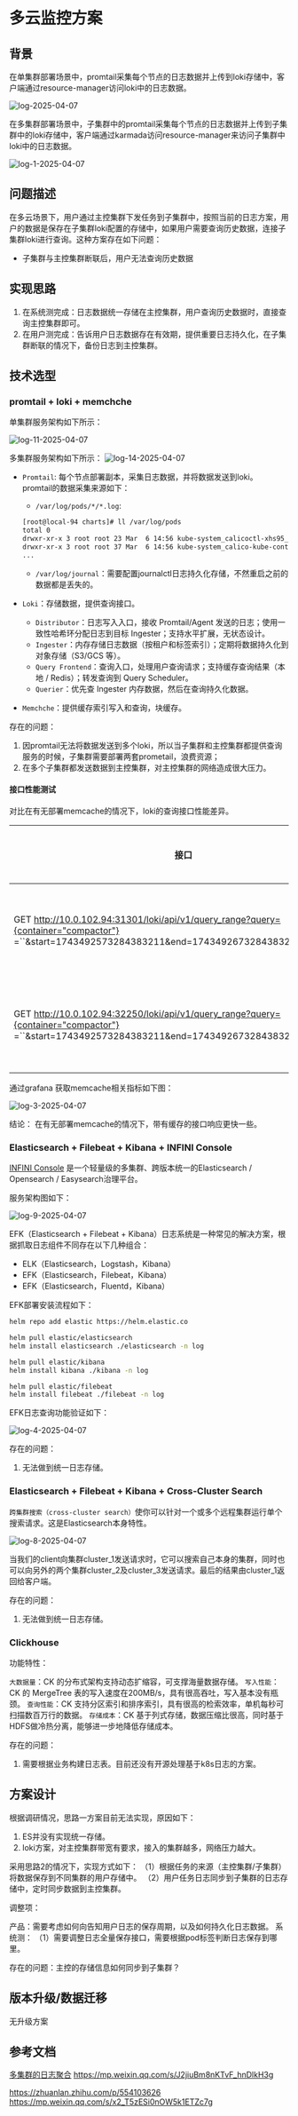 # 多云监控方案

## 背景

在单集群部署场景中，promtail采集每个节点的日志数据并上传到loki存储中，客户端通过resource-manager访问loki中的日志数据。

![log-2025-04-07](https://fourt-wyq.oss-cn-shanghai.aliyuncs.com/images/log-2025-04-07.png)


在多集群部署场景中，子集群中的promtail采集每个节点的日志数据并上传到子集群中的loki存储中，客户端通过karmada访问resource-manager来访问子集群中loki中的日志数据。

![log-1-2025-04-07](https://fourt-wyq.oss-cn-shanghai.aliyuncs.com/images/log-1-2025-04-07.png)

## 问题描述

在多云场景下，用户通过主控集群下发任务到子集群中，按照当前的日志方案，用户的数据是保存在子集群loki配置的存储中，如果用户需要查询历史数据，连接子集群loki进行查询。这种方案存在如下问题：
- 子集群与主控集群断联后，用户无法查询历史数据


## 实现思路

1. 在系统测完成：日志数据统一存储在主控集群，用户查询历史数据时，直接查询主控集群即可。
2. 在用户测完成：告诉用户日志数据存在有效期，提供重要日志持久化，在子集群断联的情况下，备份日志到主控集群。


## 技术选型

### promtail + loki + memchche


单集群服务架构如下所示：

![log-11-2025-04-07](https://fourt-wyq.oss-cn-shanghai.aliyuncs.com/images/log-11-2025-04-07.png)

多集群服务架构如下所示：
![log-14-2025-04-07](https://fourt-wyq.oss-cn-shanghai.aliyuncs.com/images/log-14-2025-04-07.png)

- `Promtail`: 每个节点部署副本，采集日志数据，并将数据发送到loki。
    promtail的数据采集来源如下：
   - `/var/log/pods/*/*.log`:  
    ```bash
    [root@local-94 charts]# ll /var/log/pods
    total 0
    drwxr-xr-x 3 root root 23 Mar  6 14:56 kube-system_calicoctl-xhs95_2094de66-6808-40fd-a99b-792658e16d71
    drwxr-xr-x 3 root root 37 Mar  6 14:56 kube-system_calico-kube-controllers-5955986f9c-m555d_6cacffa2-8cd3-4670-9a46-8544b381691a
    ...
    ```
  - `/var/log/journal`：需要配置journalctl日志持久化存储，不然重启之前的数据都是丢失的。

- `Loki`：存储数据，提供查询接口。
    - `Distributor`：日志写入入口，接收 Promtail/Agent 发送的日志；使用一致性哈希环分配日志到目标 Ingester；支持水平扩展，无状态设计。
    - `Ingester`：内存存储日志数据（按租户和标签索引）；定期将数据持久化到对象存储（S3/GCS 等）。
    - `Query Frontend`：查询入口，处理用户查询请求；支持缓存查询结果（本地 / Redis）；转发查询到 Query Scheduler。
    - `Querier`：优先查 Ingester 内存数据，然后在查询持久化数据。
- `Memchche`：提供缓存索引写入和查询，块缓存。

存在的问题：
1. 因promtail无法将数据发送到多个loki，所以当子集群和主控集群都提供查询服务的时候，子集群需要部署两套prometail，浪费资源；
2. 在多个子集群都发送数据到主控集群，对主控集群的网络造成很大压力。

#### 接口性能测试

对比在有无部署memcache的情况下，loki的查询接口性能差异。

| 接口 | 名称 | 总请求数 |	失败数	| 失败率 | 平均响应时间 | 	最小响应 (ms) | 最大响应 (ms)| 	90% (ms)	| 95% (ms)	| 99% (ms)	| TPS	| 平均接收流量	| 每秒请求数
| --- | --- | --- | --- | --- | --- | --- | --- | --- | --- | --- | --- | --- | --- |
| GET http://10.0.102.94:31301/loki/api/v1/query_range?query={container="compactor"} =``&start=1743492573284383211&end=1743492673284383211&limit=1000 | loki 原生接口查询 | 415 | 0 | 0% | 91.47 | 0 | 320 | 110 | 197 | 274 | 7.4 | 1.37 | 6.86 | 
| GET http://10.0.102.94:32250/loki/api/v1/query_range?query={container="compactor"} =``&start=1743492573284383211&end=1743492673284383211&limit=1000 | loki 原生接口查询 | 413 | 0 | 0% | 87.47 | 53 | 370 | 97 | 180 | 281 | 7.27 | 1.34 | 6.74 | 

通过grafana 获取memcache相关指标如下图：

![log-3-2025-04-07](https://fourt-wyq.oss-cn-shanghai.aliyuncs.com/images/log-3-2025-04-07.png)

结论： 在有无部署memcache的情况下，带有缓存的接口响应更快一些。


### Elasticsearch + Filebeat + Kibana +  INFINI Console

[INFINI Console](https://github.com/infinilabs/console) 是一个轻量级的多集群、跨版本统一的Elasticsearch / Opensearch / Easysearch治理平台。

服务架构图如下：

![log-9-2025-04-07](https://fourt-wyq.oss-cn-shanghai.aliyuncs.com/images/log-9-2025-04-07.png)

EFK（Elasticsearch + Filebeat + Kibana）日志系统是一种常见的解决方案，根据抓取日志组件不同存在以下几种组合：
- ELK（Elasticsearch，Logstash，Kibana）
- EFK（Elasticsearch，Filebeat，Kibana）
- EFK（Elasticsearch，Fluentd，Kibana）

EFK部署安装流程如下：

```bash
helm repo add elastic https://helm.elastic.co

helm pull elastic/elasticsearch
helm install elasticsearch ./elasticsearch -n log

helm pull elastic/kibana
helm install kibana ./kibana -n log

helm pull elastic/filebeat
helm install filebeat ./filebeat -n log
```
EFK日志查询功能验证如下：

![log-4-2025-04-07](https://fourt-wyq.oss-cn-shanghai.aliyuncs.com/images/log-4-2025-04-07.png)

存在的问题：
1. 无法做到统一日志存储。


### Elasticsearch + Filebeat + Kibana + Cross-Cluster Search

`跨集群搜索（cross-cluster search）`使你可以针对一个或多个远程集群运行单个搜索请求。这是Elasticsearch本身特性。

![log-8-2025-04-07](https://fourt-wyq.oss-cn-shanghai.aliyuncs.com/images/log-8-2025-04-07.png)

当我们的client向集群cluster_1发送请求时，它可以搜索自己本身的集群，同时也可以向另外的两个集群cluster_2及cluster_3发送请求。最后的结果由cluster_1返回给客户端。

存在的问题：
1. 无法做到统一日志存储。

### Clickhouse

功能特性：

`大数据量`：CK 的分布式架构支持动态扩缩容，可支撑海量数据存储。
`写入性能`：CK 的 MergeTree 表的写入速度在200MB/s，具有很高吞吐，写入基本没有瓶颈。
`查询性能`：CK 支持分区索引和排序索引，具有很高的检索效率，单机每秒可扫描数百万行的数据。
`存储成本`：CK 基于列式存储，数据压缩比很高，同时基于HDFS做冷热分离，能够进一步地降低存储成本。

存在的问题：
1. 需要根据业务构建日志表。目前还没有开源处理基于k8s日志的方案。


## 方案设计

根据调研情况，思路一方案目前无法实现，原因如下：
1. ES并没有实现统一存储。
2. loki方案，对主控集群带宽有要求，接入的集群越多，网络压力越大。

采用思路2的情况下，实现方式如下：
（1）根据任务的来源（主控集群/子集群）将数据保存到不同集群的用户存储中。
（2）用户任务日志同步到子集群的日志存储中，定时同步数据到主控集群。

调整项：

产品：需要考虑如何向告知用户日志的保存周期，以及如何持久化日志数据。
系统测：
（1）需要调整日志全量保存接口，需要根据pod标签判断日志保存到哪里。

存在的问题：主控的存储信息如何同步到子集群？



## 版本升级/数据迁移

无升级方案

## 参考文档
[多集群的日志聚合](https://mp.weixin.qq.com/s/byB9F9T7lCAEe9sqKEp_8w)
https://mp.weixin.qq.com/s/J2jiuBm8nKTvF_hnDlkH3g

https://zhuanlan.zhihu.com/p/554103626
https://mp.weixin.qq.com/s/x2_T5zESi0nOW5k1ETZc7g
